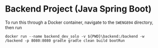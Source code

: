 # Backend Project (Java Spring Boot)
To run this through a Docker container, navigate to the `SWENG894` directory, then run
```
docker run --name backend_dev_solo -v ${PWD}\backend:/backend -w /backend -p 8080:8080 gradle gradle clean build bootRun
```
